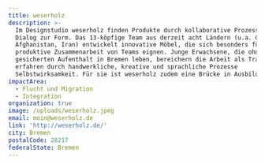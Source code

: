 ```yaml
---
title: weserholz
description: >-
  Im Designstudio weserholz finden Produkte durch kollaborative Prozesse und
  Dialog zur Form. Das 13-köpfige Team aus derzeit acht Ländern (u.a. Gambia,
  Afghanistan, Iran) entwickelt innovative Möbel, die sich besonders für die
  produktive Zusammenarbeit von Teams eignen. Junge Erwachsene, die ohne
  gesicherten Aufenthalt in Bremen leben, bereichern die Arbeit als Trainees und
  erfahren durch handwerkliche, kreative und sprachliche Prozesse
  Selbstwirksamkeit. Für sie ist weserholz zudem eine Brücke in Ausbildung.
impactArea:
  - Flucht und Migration
  - Integration
organization: true
image: /uploads/weserholz.jpeg
email: moin@weserholz.de
link: 'http://weserholz.de/'
city: Bremen
postalCode: 28217
federalState: Bremen
---
```



